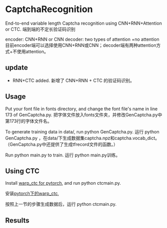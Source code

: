 # CaptchaRecognition
End-to-end variable length Captcha recognition using  CNN+RNN+Attention or CTC.  端到端的不定长验证码识别

encoder: CNN+RNN or CNN
decoder: two types of attention +no attention
目前encoder端可以选择使用CNN+RNN或CNN；decoder端有两种attention方式+不使用attention。


## update
- RNN+CTC added.  新增了 CNN+RNN + CTC 的验证码识别。

## Usage
Put your font file in fonts directory, and change the font file's name in line 173 of GenCaptcha.py.
把字体文件放入fonts文件夹，并修改GenCaptcha.py中第173行的字体文件名。

To generate training data in data/, run python GenCaptcha.py.
运行 python GenCaptcha.py ，在data/下生成数据集captcha.npz和captcha.vocab_dict。
（GenCaptcha.py中还提供了生成tfrecord文件的函数。）

Run python main.py to train.
运行 python main.py训练。

## Using CTC
Install [warp_ctc for pytorch](https://github.com/SeanNaren/warp-ctc/tree/pytorch_bindings/pytorch_binding), and run  python ctcmain.py.

安装[pytorch下的warp_ctc](https://github.com/SeanNaren/warp-ctc/tree/pytorch_bindings/pytorch_binding),

按照上一节的步骤生成数据后，运行 python ctcmain.py.

## Results

